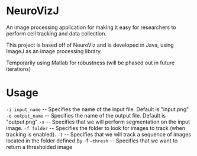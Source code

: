 NeuroVizJ
=========

An image processing application for making it easy for researchers
to perform cell tracking and data collection.

This project is based off of NeuroViz and is developed in Java, using
ImageJ as an image processing library.

Temporarily using Matlab for robustness (will be phased out in future iterations)

Usage
=====

`-i input_name` -- Specifies the name of the input file. Default is "input.png"
`-o output_name` -- Specifies the name of the output file. Default is "output.png"
`-s` -- Specifies that we will perform segmentation on the input image.
`-f folder` -- Specifies the folder to look for images to track (when tracking is enabled).
`-t` -- Specifies that we will track a sequence of images located in the folder defined by -f
`-thresh` -- Specifies that we want to return a thresholded image